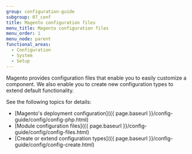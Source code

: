 ```yaml
---
group: configuration-guide
subgroup: 07_conf
title: Magento configuration files
menu_title: Magento configuration files
menu_order: 1
menu_node: parent
functional_areas:
  - Configuration
  - System
  - Setup
---
```


Magento provides configuration files that enable you to easily customize a component. We also enable you to create new configuration types to extend default functionality.

See the following topics for details:

*   [Magento's deployment configuration]({{ page.baseurl }}/config-guide/config/config-php.html)
*   [Module configuration files]({{ page.baseurl }}/config-guide/config/config-files.html)
*   [Create or extend configuration types]({{ page.baseurl }}/config-guide/config/config-create.html)
